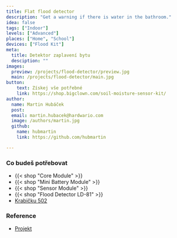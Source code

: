 ```yaml
---
title: Flat flood detector
description: "Get a warning if there is water in the bathroom."
idea: false
tags: ["Indoor"]
levels: ["Advanced"]
places: ["Home", "School"]
devices: ["Flood Kit"]
meta:
  title: Detektor zaplavení bytu
  desciption: ""
images:
  preview: /projects/flood-detector/preview.jpg
  main: /projects/flood-detector/main.jpg
button:
    text: Získej vše potřebné
    link: https://shop.bigclown.com/soil-moisture-sensor-kit/
author:
  name: Martin Hubáček
  post:
  email: martin.hubacek@hardwario.com
  image: /authors/martin.jpg
  github:
    name: hubmartin
    link: https://github.com/hubmartin

---
```


### Co budeš potřebovat

* {{< shop "Core Module" >}}
* {{< shop "Mini Battery Module" >}}
* {{< shop "Sensor Module" >}}
* {{< shop "Flood Detector LD-81" >}}
* [Krabičku 502](https://shop.bigclown.com/3d-printed-enclosure-502/)

### Reference

* [Projekt](https://www.bigclown.com/doc/projects/radio-flood-detector/)
